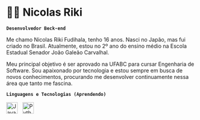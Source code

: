 # 👨‍💻 Nicolas Riki
**`Desenvolvedor Beck-end`**

Me chamo Nicolas Riki Fudihala, tenho 16 anos. Nasci no Japão, mas fui criado no Brasil. Atualmente, estou no 2º ano do ensino médio na Escola Estadual Senador João Galeão Carvalhal.

Meu principal objetivo é ser aprovado na UFABC para cursar Engenharia de Software. Sou apaixonado por tecnologia e estou sempre em busca de novos conhecimentos, procurando me desenvolver continuamente nessa área que tanto me fascina.

**`Linguagens e Tecnologias (Aprendendo)`**

<img 
    align="left" 
    alt="JavaScript" 
    title="JavaScript"
    width="30px" 
    style="padding-right: 10px;" 
    src="https://cdn.jsdelivr.net/gh/devicons/devicon@latest/icons/javascript/javascript-original.svg" 
/>

<img 
    align="left" 
    alt="Python" 
    title="Python"
    width="30px" 
    style="padding-right: 10px;" 
    src="https://cdn.jsdelivr.net/gh/devicons/devicon@latest/icons/python/python-original.svg" 
/>

<br/><br/>
  

